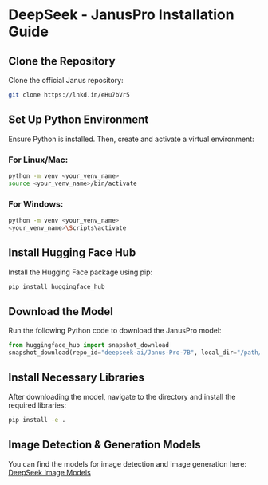# DeepSeek - JanusPro Installation Guide

## Clone the Repository
Clone the official Janus repository:
```bash
git clone https://lnkd.in/eHu7bVr5
```

## Set Up Python Environment
Ensure Python is installed. Then, create and activate a virtual environment:

### For Linux/Mac:
```bash
python -m venv <your_venv_name>
source <your_venv_name>/bin/activate
```

### For Windows:
```bash
python -m venv <your_venv_name>
<your_venv_name>\Scripts\activate
```

## Install Hugging Face Hub
Install the Hugging Face package using pip:
```bash
pip install huggingface_hub
```

## Download the Model
Run the following Python code to download the JanusPro model:
```python
from huggingface_hub import snapshot_download
snapshot_download(repo_id="deepseek-ai/Janus-Pro-7B", local_dir="/path/to/your/Janus")
```

## Install Necessary Libraries
After downloading the model, navigate to the directory and install the required libraries:
```bash
pip install -e .
```

## Image Detection & Generation Models
You can find the models for image detection and image generation here:
[DeepSeek Image Models](https://lnkd.in/eKHkAt9E)




